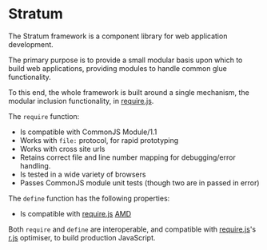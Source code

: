# Stratum

The Stratum framework is a component library for web application development.

The primary purpose is to provide a small modular basis upon which to build web
applications, providing modules to handle common glue functionality.

To this end, the whole framework is built around a single mechanism, the
modular inclusion functionality, in [require.js](./lib/require.js).

The `require` function:
* Is compatible with CommonJS Module/1.1
* Works with `file:` protocol, for rapid prototyping
* Works with cross site urls
* Retains correct file and line number mapping for debugging/error handling.
* Is tested in a wide variety of browsers
* Passes CommonJS module unit tests (though two are in passed in error)

The `define` function has the following properties:
* Is compatible with [require.js](requirejs.org) [AMD](http://requirejs.org/docs/whyamd.html)

Both `require` and `define` are interoperable, and compatible with
[require.js](requirejs.org)'s [r.js](https://github.com/jrburke/r.js)
optimiser, to build production JavaScript.

